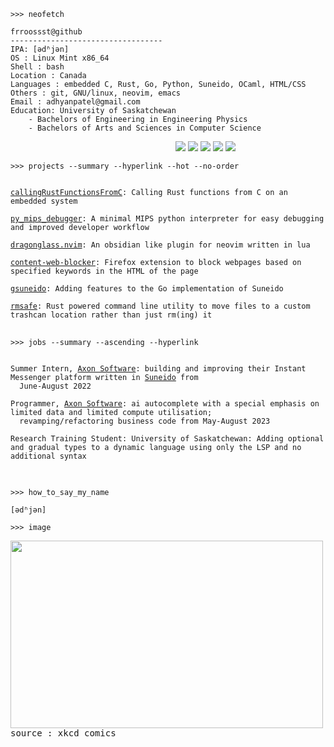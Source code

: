 ```
>>> neofetch
```

```
frroossst@github
----------------------------------
IPA: [ədʱjən]
OS : Linux Mint x86_64
Shell : bash
Location : Canada
Languages : embedded C, Rust, Go, Python, Suneido, OCaml, HTML/CSS  
Others : git, GNU/linux, neovim, emacs  
Email : adhyanpatel@gmail.com
Education: University of Saskatchewan
    - Bachelors of Engineering in Engineering Physics
    - Bachelors of Arts and Sciences in Computer Science
```
<p align="left">
  &nbsp; &nbsp; &nbsp; &nbsp; &nbsp;&nbsp;&nbsp;&nbsp;&nbsp;&nbsp;&nbsp;&nbsp;&nbsp;&nbsp;&nbsp;&nbsp;&nbsp;&nbsp;&nbsp;&nbsp;&nbsp;&nbsp;&nbsp;&nbsp;&nbsp;&nbsp;&nbsp;&nbsp;&nbsp;&nbsp;&nbsp;&nbsp;&nbsp;&nbsp;&nbsp;&nbsp;&nbsp;&nbsp;&nbsp;&nbsp;&nbsp;&nbsp;&nbsp;&nbsp;&nbsp;&nbsp;&nbsp;&nbsp;&nbsp;&nbsp;&nbsp;&nbsp;&nbsp;&nbsp;&nbsp;&nbsp;&nbsp;&nbsp;&nbsp;&nbsp;&nbsp;&nbsp;
  <img src="https://singlecolorimage.com/get/F28FAD/25x20" />
  <img src="https://singlecolorimage.com/get/ABE9B3/25x20" />
  <img src="https://singlecolorimage.com/get/B5E8E0/25x20" />
  <img src="https://singlecolorimage.com/get/96CDFB/25x20" />
  <img src="https://singlecolorimage.com/get/89DCEB/25x20" />
</p>

```
>>> projects --summary --hyperlink --hot --no-order
```
<pre>
<code>
<a href="https://github.com/frroossst/navXE">callingRustFunctionsFromC</a>: Calling Rust functions from C on an embedded system 

<a href="https://github.com/frroossst/py_mips_debugger">py_mips_debugger</a>: A minimal MIPS python interpreter for easy debugging and improved developer workflow 

<a href="https://github.com/frroossst/dragonglass.nvim">dragonglass.nvim</a>: An obsidian like plugin for neovim written in lua 

<a href="https://github.com/frroossst/webpage_content_blocker">content-web-blocker</a>: Firefox extension to block webpages based on specified keywords in the HTML of the page

<a href="https://github.com/frroossst/gsuneido">gsuneido</a>: Adding features to the Go implementation of Suneido

<a href="https://github.com/frroossst/rmsafe">rmsafe</a>: Rust powered command line utility to move files to a custom trashcan location rather than just rm(ing) it
</code>
</pre>

```
>>> jobs --summary --ascending --hyperlink
```
<pre>
<code>
Summer Intern, <a href="https://axonsoftware.com/">Axon Software</a>: building and improving their Instant Messenger platform written in <a href="https://suneido.com/">Suneido</a> from  
  June-August 2022

Programmer, <a href="https://axonsoftware.com/">Axon Software</a>: ai autocomplete with a special emphasis on limited data and limited compute utilisation; 
  revamping/refactoring business code from May-August 2023

Research Training Student: University of Saskatchewan: Adding optional and gradual types to a dynamic language using only the LSP and no additional syntax
<!--
Compiler Engineer, <a href="https://axonsoftware.com/">Axon Software</a>: working on the Go implementation of the Suneido programming language from May-August 2023
-->
</code>
</pre>

```
>>> how_to_say_my_name
```
```
[ədʱjən]
```
```
>>> image
```
<pre>
<img src="https://imgs.xkcd.com/comics/wisdom_of_the_ancients.png" height="300" width="500">
source : xkcd comics
</pre>
